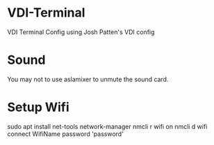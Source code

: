 # VDI-Terminal
VDI Terminal Config using Josh Patten's VDI config

# Sound
You may not to use aslamixer to unmute the sound card.

# Setup Wifi
sudo apt install net-tools network-manager
nmcli r wifi on
nmcli d wifi connect WifiName password 'password'